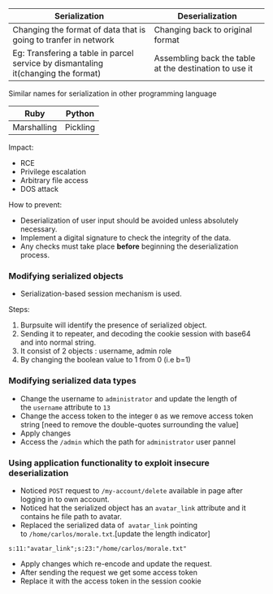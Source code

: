 
| Serialization                                                                     | Deserialization                                        |
| --------------------------------------------------------------------------------- | ------------------------------------------------------ |
| Changing the format of data that is going to tranfer in network                   | Changing back to original format                       |
| Eg: Transfering a table in parcel service by dismantaling it(changing the format) | Assembling back the table at the destination to use it |
Similar names for serialization in other programming language

| Ruby        | Python   |
| ----------- | -------- |
| Marshalling | Pickling |
Impact:
- RCE
- Privilege escalation
- Arbitrary file access
- DOS attack

How to prevent:
- Deserialization of user input should be avoided unless absolutely necessary.
- Implement a digital signature to check the integrity of the data.
- Any checks must take place **before** beginning the deserialization process.

### Modifying serialized objects
- Serialization-based session mechanism is used.

Steps:
1. Burpsuite will identify the presence of serialized object.
2. Sending it to repeater, and decoding the cookie session with base64 and  into normal string.
3. It consist of 2 objects : username, admin role
4. By changing the boolean value to 1 from 0 (i.e b=1)


### Modifying serialized data types
-  Change the username to `administrator` and update the length of the `username` attribute to `13`
- Change the access token to the integer `0` as we remove access token string [need to remove the double-quotes surrounding the value]
- Apply changes
- Access the `/admin` which the path for `administrator` user pannel


### Using application functionality to exploit insecure deserialization
- Noticed `POST` request to `/my-account/delete`  available in page after logging in to own account.
- Noticed hat the serialized object has an `avatar_link` attribute and it contains he file path to avatar.
- Replaced the serialized data of  `avatar_link` pointing to `/home/carlos/morale.txt`.[update the length indicator]
```
s:11:"avatar_link";s:23:"/home/carlos/morale.txt"
```
- Apply changes which re-encode and update the request.
- After sending the request we get some access token 
- Replace it with the access token in the session cookie 
